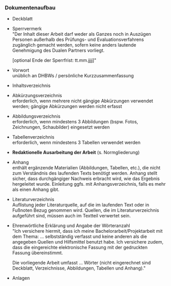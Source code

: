 ### Dokumentenaufbau

- Deckblatt
- Sperrvermerk<br>
  "Der Inhalt dieser Arbeit darf weder als Ganzes noch in Auszügen Personen außerhalb des Prüfungs- und Evaluationsverfahrens zugänglich gemacht werden, sofern keine anders lautende Genehmigung des Dualen Partners vorliegt.

  [optional Ende der Sperrfrist: tt.mm.jjjj]"
  
- Vorwort<br>
  unüblich an DHBWs / persönliche Kurzzusammenfassung
- Inhaltsverzeichnis<br>
- Abkürzungsverzeichnis<br>
  erforderlich, wenn mehrere nicht gängige Abkürzungen verwendet werden; gängige Abkürzungen werden nicht erfasst
- Abbildungsverzeichnis<br>
  erforderlich, wenn mindestens 3 Abbildungen (bspw. Fotos, Zeichnungen, Schaubilder) eingesetzt werden
- Tabellenverzeichnis<br>
  erforderlich, wenn mindestens 3 Tabellen verwendet werden
- **Redaktionelle Ausarbeitung der Arbeit** (s. Normgliederung)
- Anhang<br>
  enthält ergänzende Materialien (Abbildungen, Tabellen, etc.), die nicht zum Verständnis des laufenden Texts benötigt werden. Anhang stellt sicher, dass durchgängiger Nachweis erbracht wird, wie das Ergebnis hergeleitet wurde. Einleitung ggfs. mit Anhangsverzeichnis, falls es mehr als einen Anhang gibt.
- Literaturverzeichnis<br>
  Auflistung jeder Literaturquelle, auf die im laufenden Text oder in Fußnoten Bezug genommen wird. Quellen, die im Literaturverzeichnis aufgeführt sind, müssen auch im Textteil verwertet sein.
- Ehrenwörtliche Erklärung und Angabe der Wörteranzahl<br>
  "Ich versichere hiermit, dass ich meine Bachelorarbeit/Projektarbeit mit dem Thema: … selbstständig verfasst und keine anderen als die angegeben Quellen und Hilfsmittel benutzt habe. Ich versichere zudem, dass die eingereichte elektronische Fassung mit der gedruckten Fassung übereinstimmt.
  
  Die vorliegende Arbeit umfasst … Wörter (nicht eingerechnet sind Deckblatt, Verzeichnisse, Abbildungen, Tabellen und Anhang)."

- Anlagen<br>
